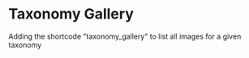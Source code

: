Taxonomy Gallery
==========================

Adding the shortcode "taxonomy_gallery" to list all images for a given taxonomy

